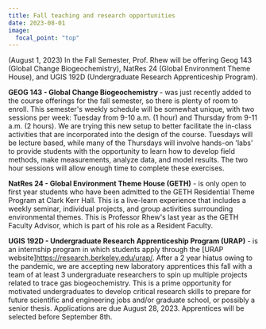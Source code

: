 ```yaml
---
title: Fall teaching and research opportunities
date: 2023-08-01
image:
  focal_point: "top"
---
```

(August 1, 2023) In the Fall Semester, Prof. Rhew will be offering Geog 143 (Global Change Biogeochemistry), NatRes 24 (Global Environment Theme House), and UGIS 192D (Undergraduate Research Apprenticeship Program). 

<!--more-->

<b>GEOG 143 - Global Change Biogeochemistry </b> - was just recently added to the course offerings for the fall semester, so there is plenty of room to enroll. This semester's weekly schedule will be somewhat unique, with two sessions per week:  Tuesday from 9-10 a.m. (1 hour) and Thursday from 9-11 a.m. (2 hours). We are trying this new setup to better facilitate the in-class activities that are incorporated into the design of the course. Tuesdays will be lecture based, while many of the Thursdays will involve hands-on 'labs' to provide students with the opportunity to learn how to develop field methods, make measurements, analyze data, and model results. The two hour sessions will allow enough time to complete these exercises.  

<b>NatRes 24 - Global Environment Theme House (GETH)</b> - is only open to first year students who have been admitted to the GETH Residential Theme Program at Clark Kerr Hall.  This is a live-learn experience that includes a weekly seminar, individual projects, and group activities surrounding environmental themes. This is Professor Rhew's last year as the GETH Faculty Advisor, which is part of his role as a Resident Faculty. 

<b>UGIS 192D - Undergraduate Research Apprenticeship Program (URAP)</b> - is an internship program in which students apply through the [URAP website]<https://research.berkeley.edu/urap/>.  After a 2 year hiatus owing to the pandemic, we are accepting new laboratory apprentices this fall with a team of at least 3 undergraduate researchers to spin up multiple projects related to trace gas biogeochemistry.  This is a prime opportunity for motivated undergraduates to develop critical research skills to prepare for future scientific and engineering jobs and/or graduate school, or possibly a senior thesis. Applications are due August 28, 2023.  Apprentices will be selected before September 8th.  